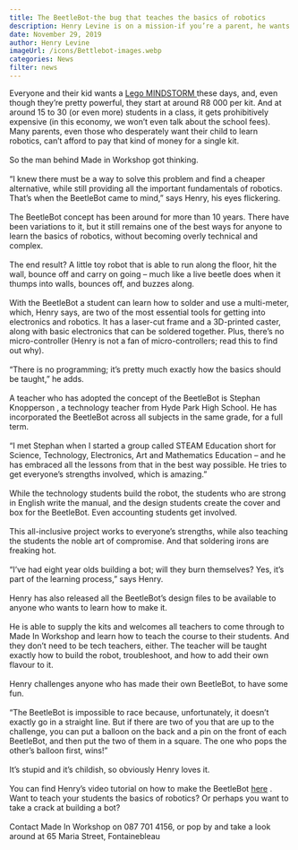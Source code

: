 ```yaml
---
title: The BeetleBot-the bug that teaches the basics of robotics
description: Henry Levine is on a mission-if you’re a parent, he wants you to know that schools don’t need a humungous budget to bring robotics to life. In fact, he’s designed a robot that can be made in a classroom for under R200 a pop.
date: November 29, 2019
author: Henry Levine
imageUrl: /icons/Bettlebot-images.webp
categories: News
filter: news
---
```


Everyone and their kid wants a <span className="text-primary"> <a href ="https://www.lego.com/en-us/product/lego-mindstorms-ev3-31313?age-gate=grown_up" target="_blank">Lego MINDSTORM </a></span>these days, and, even though they’re pretty powerful, they start at around R8 000 per kit. And at around 15 to 30 (or even more) students in a class, it gets prohibitively expensive (in this economy, we won’t even talk about the school fees). Many parents, even those who desperately want their child to learn robotics, can’t afford to pay that kind of money for a single kit.
<br/><br/>
So the man behind Made in Workshop got thinking.
<br/><br/>
“I knew there must be a way to solve this problem and find a cheaper alternative, while still providing all the important fundamentals of robotics. That’s when the BeetleBot came to mind,” says Henry, his eyes flickering.
<br/><br/>
The BeetleBot concept has been around for more than 10 years. There have been variations to it, but it still remains one of the best ways for anyone to learn the basics of robotics, without becoming overly technical and complex.
<br/><br/>
The end result? A little toy robot that is able to run along the floor, hit the wall, bounce off and carry on going – much like a live beetle does when it thumps into walls, bounces off, and buzzes along.
<br/><br/>
With the BeetleBot a student can learn how to solder and use a multi-meter, which, Henry says, are two of the most essential tools for getting into electronics and robotics. It has a laser-cut frame and a 3D-printed caster, along with basic electronics that can be soldered together. Plus, there’s no micro-controller (Henry is not a fan of micro-controllers; read this to find out why).
<br/><br/>
“There is no programming; it’s pretty much exactly how the basics should be taught,” he adds.
<br/><br/>
A teacher who has adopted the concept of the BeetleBot is Stephan Knopperson , a technology teacher from Hyde Park High School. He has incorporated the BeetleBot across all subjects in the same grade, for a full term.
<br/><br/>
“I met Stephan when I started a group called STEAM Education short for Science, Technology, Electronics, Art and Mathematics Education – and he has embraced all the lessons from that in the best way possible. He tries to get everyone’s strengths involved, which is amazing.”
<br/><br/>
While the technology students build the robot, the students who are strong in English write the manual, and the design students create the cover and box for the BeetleBot. Even accounting students get involved.
<br/><br/>
This all-inclusive project works to everyone’s strengths, while also teaching the students the noble art of compromise. And that soldering irons are freaking hot.
<br/><br/>
“I’ve had eight year olds building a bot; will they burn themselves? Yes, it’s part of the learning process,” says Henry.
<br/><br/>
Henry has also released all the BeetleBot’s design files to be available to anyone who wants to learn how to make it.
<br/><br/>
He is able to supply the kits and welcomes all teachers to come through to Made In Workshop and learn how to teach the course to their students. And they don’t need to be tech teachers, either. The teacher will be taught exactly how to build the robot, troubleshoot, and how to add their own flavour to it.
<br/><br/>
Henry challenges anyone who has made their own BeetleBot, to have some fun.
<br/><br/>
“The BeetleBot is impossible to race because, unfortunately, it doesn’t exactly go in a straight line. But if there are two of you that are up to the challenge, you can put a balloon on the back and a pin on the front of each BeetleBot, and then put the two of them in a square. The one who pops the other’s balloon first, wins!”
<br/><br/>
It’s stupid and it’s childish, so obviously Henry loves it.
<br/><br/>
You can find Henry’s video tutorial on how to make the BeetleBot <span className="text-primary"> <a href ="https://www.youtube.com/watch?v=fPLnUEI9Mf4" target="_blank">here</a></span> . Want to teach your students the basics of robotics? Or perhaps you want to take a crack at building a bot?
<br/><br/>
Contact Made In Workshop on 087 701 4156, or pop by and take a look around at 65 Maria Street, Fontainebleau
